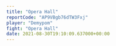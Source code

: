 ```yaml
---
title: "Opera Hall"
reportCode: "AP9VBgb76dTW3Fxj"
player: "Demypom"
fight: "Opera Hall"
date: 2021-08-30T19:10:09.637000+00:00
---
```

